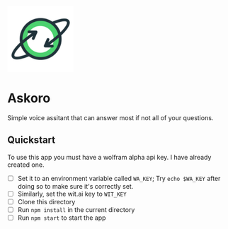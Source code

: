 <img src="icon.png" width="150" height="150" />

# Askoro

Simple voice assitant that can answer most if not all of your questions.

## Quickstart

To use this app you must have a wolfram alpha api key. I have already created one.

- [ ] Set it to an environment variable called `WA_KEY`; Try `echo $WA_KEY` after doing so to make sure it's correctly set.
- [ ] Similarly, set the wit.ai key to `WIT_KEY`
- [ ] Clone this directory
- [ ] Run `npm install` in the current directory
- [ ] Run `npm start` to start the app
